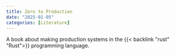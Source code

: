```yaml
---
title: Zero to Production
date: "2025-01-05"
categories: [Literature]
---
```


A book about making production systems in the {{< backlink "rust" "Rust">}} programming language.
